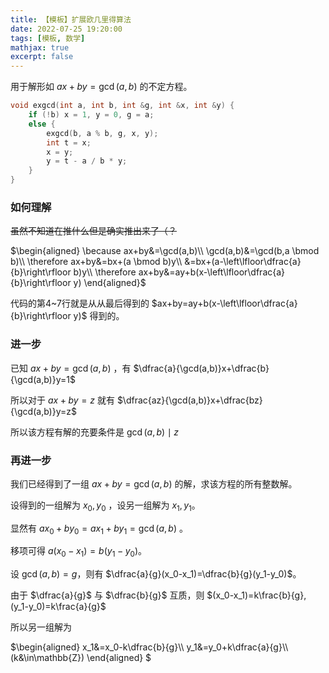 ```yaml
---
title: 【模板】扩展欧几里得算法
date: 2022-07-25 19:20:00
tags: [模板, 数学]
mathjax: true
excerpt: false
---
```




用于解形如 $ax+by=\gcd(a,b)$ 的不定方程。

```cpp
void exgcd(int a, int b, int &g, int &x, int &y) {
    if (!b) x = 1, y = 0, g = a;
    else {
        exgcd(b, a % b, g, x, y);
        int t = x;
        x = y;
        y = t - a / b * y;
    }
}
```

### 如何理解

~~虽然不知道在推什么但是确实推出来了（？~~

$\begin{aligned}
\because ax+by&=\gcd(a,b)\\
\gcd(a,b)&=\gcd(b,a \bmod b)\\
\therefore ax+by&=bx+(a \bmod b)y\\
&=bx+(a-\left\lfloor\dfrac{a}{b}\right\rfloor b)y\\
\therefore ax+by&=ay+b(x-\left\lfloor\dfrac{a}{b}\right\rfloor y)
\end{aligned}$

代码的第4~7行就是从从最后得到的 $ax+by=ay+b(x-\left\lfloor\dfrac{a}{b}\right\rfloor y)$ 得到的。

### 进一步

已知 $ax+by=\gcd(a,b)$ ，有 $\dfrac{a}{\gcd(a,b)}x+\dfrac{b}{\gcd(a,b)}y=1$

所以对于 $ax+by=z$ 就有 $\dfrac{az}{\gcd(a,b)}x+\dfrac{bz}{\gcd(a,b)}y=z$

所以该方程有解的充要条件是 $\gcd(a,b) \mid z$

### 再进一步

我们已经得到了一组 $ax+by=\gcd(a,b)$ 的解，求该方程的所有整数解。

设得到的一组解为 $x_0,y_0$ ，设另一组解为 $x_1,y_1$。

显然有 $ax_0+by_0=ax_1+by_1=\gcd(a,b)$ 。

移项可得 $a(x_0-x_1)=b(y_1-y_0)$。

设 $\gcd(a,b)=g$，则有 $\dfrac{a}{g}(x_0-x_1)=\dfrac{b}{g}(y_1-y_0)$。

由于 $\dfrac{a}{g}$ 与 $\dfrac{b}{g}$ 互质，则 $(x_0-x_1)=k\frac{b}{g},  (y_1-y_0)=k\frac{a}{g}$

所以另一组解为

$\begin{aligned}
x_1&=x_0-k\dfrac{b}{g}\\\\
y_1&=y_0+k\dfrac{a}{g}\\\\
(k&\in\mathbb{Z})
\end{aligned} $
